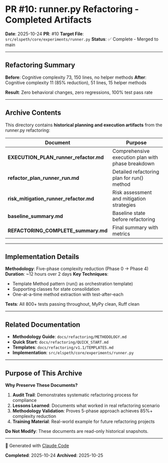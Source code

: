 # PR #10: runner.py Refactoring - Completed Artifacts

**Date**: 2025-10-24
**PR**: #10
**Target File**: `src/elspeth/core/experiments/runner.py`
**Status**: ✅ Complete - Merged to main

---

## Refactoring Summary

**Before**: Cognitive complexity 73, 150 lines, no helper methods
**After**: Cognitive complexity 11 (85% reduction), 51 lines, 15 helper methods

**Result**: Zero behavioral changes, zero regressions, 100% test pass rate

---

## Archive Contents

This directory contains **historical planning and execution artifacts** from the runner.py refactoring:

| Document | Purpose |
|----------|---------|
| **EXECUTION_PLAN_runner_refactor.md** | Comprehensive execution plan with phase breakdown |
| **refactor_plan_runner_run.md** | Detailed refactoring plan for run() method |
| **risk_mitigation_runner_refactor.md** | Risk assessment and mitigation strategies |
| **baseline_summary.md** | Baseline state before refactoring |
| **REFACTORING_COMPLETE_summary.md** | Final summary with metrics |

---

## Implementation Details

**Methodology**: Five-phase complexity reduction (Phase 0 → Phase 4)
**Duration**: ~12 hours over 2 days
**Key Techniques**:
- Template Method pattern (run() as orchestration template)
- Supporting classes for state consolidation
- One-at-a-time method extraction with test-after-each

**Tests**: All 800+ tests passing throughout, MyPy clean, Ruff clean

---

## Related Documentation

- **Methodology Guide**: `docs/refactoring/METHODOLOGY.md`
- **Quick Start**: `docs/refactoring/QUICK_START.md`
- **Templates**: `docs/refactoring/v1.1/TEMPLATES.md`
- **Implementation**: `src/elspeth/core/experiments/runner.py`

---

## Purpose of This Archive

**Why Preserve These Documents?**

1. **Audit Trail**: Demonstrates systematic refactoring process for compliance
2. **Lessons Learned**: Documents what worked in real refactoring scenario
3. **Methodology Validation**: Proves 5-phase approach achieves 85%+ complexity reduction
4. **Training Material**: Real-world example for future refactoring projects

**Do Not Modify**: These documents are read-only historical snapshots.

---

🤖 Generated with [Claude Code](https://claude.com/claude-code)

**Completed**: 2025-10-24
**Archived**: 2025-10-25
